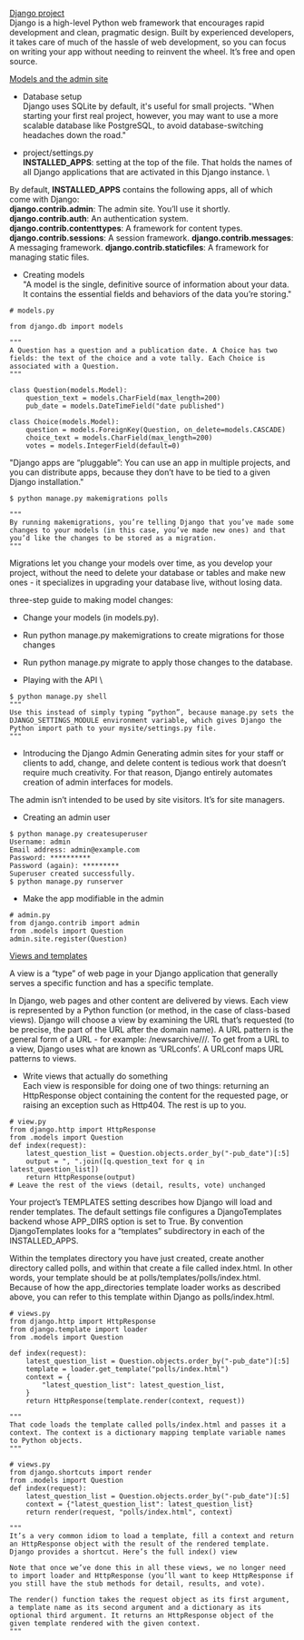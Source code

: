 [Django project](https://www.djangoproject.com/) \
Django is a high-level Python web framework that encourages rapid development and clean, pragmatic design. Built by experienced developers, it takes care of much of the hassle of web development, so you can focus on writing your app without needing to reinvent the wheel. It’s free and open source.

[Models and the admin site](https://docs.djangoproject.com/en/4.2/intro/tutorial02/)

* Database setup \
Django uses SQLite by default, it's useful for small projects. "When starting your first real project, however, you may want to use a more scalable database like PostgreSQL, to avoid database-switching headaches down the road."

- project/settings.py \
**INSTALLED_APPS**: setting at the top of the file. That holds the names of all Django applications that are activated in this Django instance. \

By default, **INSTALLED_APPS** contains the following apps, all of which come with Django: \
**django.contrib.admin**: The admin site. You’ll use it shortly.
**django.contrib.auth**: An authentication system.
**django.contrib.contenttypes**: A framework for content types.
**django.contrib.sessions**: A session framework.
**django.contrib.messages**: A messaging framework.
**django.contrib.staticfiles**: A framework for managing static files. 

* Creating models \
"A model is the single, definitive source of information about your data. It contains the essential fields and behaviors of the data you’re storing."

```
# models.py

from django.db import models

"""
A Question has a question and a publication date. A Choice has two fields: the text of the choice and a vote tally. Each Choice is associated with a Question.
"""

class Question(models.Model):
    question_text = models.CharField(max_length=200)
    pub_date = models.DateTimeField("date published")

class Choice(models.Model):
    question = models.ForeignKey(Question, on_delete=models.CASCADE)
    choice_text = models.CharField(max_length=200)
    votes = models.IntegerField(default=0)

```
"Django apps are “pluggable”: You can use an app in multiple projects, and you can distribute apps, because they don’t have to be tied to a given Django installation."

```
$ python manage.py makemigrations polls

"""
By running makemigrations, you’re telling Django that you’ve made some changes to your models (in this case, you’ve made new ones) and that you’d like the changes to be stored as a migration.
"""
```
Migrations let you change your models over time, as you develop your project, without the need to delete your database or tables and make new ones - it specializes in upgrading your database live, without losing data.

three-step guide to making model changes:
* Change your models (in models.py).
* Run python manage.py makemigrations to create migrations for those changes
* Run python manage.py migrate to apply those changes to the database.

* Playing with the API \
```
$ python manage.py shell
"""
Use this instead of simply typing “python”, because manage.py sets the DJANGO_SETTINGS_MODULE environment variable, which gives Django the Python import path to your mysite/settings.py file.
"""
```
* Introducing the Django Admin 
Generating admin sites for your staff or clients to add, change, and delete content is tedious work that doesn’t require much creativity. For that reason, Django entirely automates creation of admin interfaces for models.

The admin isn’t intended to be used by site visitors. It’s for site managers.

- Creating an admin user 
```
$ python manage.py createsuperuser
Username: admin
Email address: admin@example.com
Password: **********
Password (again): *********
Superuser created successfully.
$ python manage.py runserver
```
- Make the app modifiable in the admin
```
# admin.py
from django.contrib import admin
from .models import Question
admin.site.register(Question)
```
[Views and templates](https://docs.djangoproject.com/en/4.2/intro/tutorial03/)

A view is a “type” of web page in your Django application that generally serves a specific function and has a specific template. 

In Django, web pages and other content are delivered by views. Each view is represented by a Python function (or method, in the case of class-based views). Django will choose a view by examining the URL that’s requested (to be precise, the part of the URL after the domain name). A URL pattern is the general form of a URL - for example: /newsarchive/<year>/<month>/. To get from a URL to a view, Django uses what are known as ‘URLconfs’. A URLconf maps URL patterns to views.

* Write views that actually do something \
Each view is responsible for doing one of two things: returning an HttpResponse object containing the content for the requested page, or raising an exception such as Http404. The rest is up to you.

```
# view.py
from django.http import HttpResponse
from .models import Question
def index(request):
    latest_question_list = Question.objects.order_by("-pub_date")[:5]
    output = ", ".join([q.question_text for q in latest_question_list])
    return HttpResponse(output)
# Leave the rest of the views (detail, results, vote) unchanged
```
Your project’s TEMPLATES setting describes how Django will load and render templates. The default settings file configures a DjangoTemplates backend whose APP_DIRS option is set to True. By convention DjangoTemplates looks for a “templates” subdirectory in each of the INSTALLED_APPS.

Within the templates directory you have just created, create another directory called polls, and within that create a file called index.html. In other words, your template should be at polls/templates/polls/index.html. Because of how the app_directories template loader works as described above, you can refer to this template within Django as polls/index.html.

```
# views.py
from django.http import HttpResponse
from django.template import loader
from .models import Question

def index(request):
    latest_question_list = Question.objects.order_by("-pub_date")[:5]
    template = loader.get_template("polls/index.html")
    context = {
        "latest_question_list": latest_question_list,
    }
    return HttpResponse(template.render(context, request))

"""
That code loads the template called polls/index.html and passes it a context. The context is a dictionary mapping template variable names to Python objects.
"""
```

```
# views.py
from django.shortcuts import render
from .models import Question
def index(request):
    latest_question_list = Question.objects.order_by("-pub_date")[:5]
    context = {"latest_question_list": latest_question_list}
    return render(request, "polls/index.html", context)

"""
It’s a very common idiom to load a template, fill a context and return an HttpResponse object with the result of the rendered template. Django provides a shortcut. Here’s the full index() view

Note that once we’ve done this in all these views, we no longer need to import loader and HttpResponse (you’ll want to keep HttpResponse if you still have the stub methods for detail, results, and vote).

The render() function takes the request object as its first argument, a template name as its second argument and a dictionary as its optional third argument. It returns an HttpResponse object of the given template rendered with the given context.
"""
```
